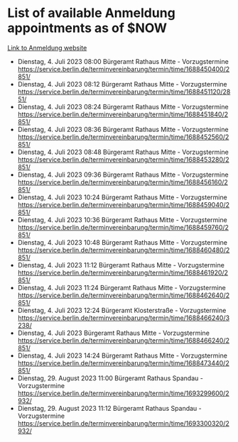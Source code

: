 # List of available Anmeldung appointments as of $NOW
[Link to Anmeldung website](https://service.berlin.de/terminvereinbarung/termin/tag.php?termin=1&anliegen[]=120686&dienstleisterlist=122210,122217,327316,122219,327312,122227,327314,122231,327346,122243,327348,122254,122252,329742,122260,329745,122262,329748,122271,327278,122273,327274,122277,327276,330436,122280,327294,122282,327290,122284,327292,122291,327270,122285,327266,122286,327264,122296,327268,150230,329760,122297,327286,122294,327284,122312,329763,122314,329775,122304,327330,122311,327334,122309,327332,317869,122281,327352,122279,329772,122283,122276,327324,122274,327326,122267,329766,122246,327318,122251,327320,122257,327322,122208,327298,122226,327300&herkunft=http%3A%2F%2Fservice.berlin.de%2Fdienstleistung%2F120686%2F)
- Dienstag, 4. Juli 2023 08:00 Bürgeramt Rathaus Mitte - Vorzugstermine https://service.berlin.de/terminvereinbarung/termin/time/1688450400/2851/
- Dienstag, 4. Juli 2023 08:12 Bürgeramt Rathaus Mitte - Vorzugstermine https://service.berlin.de/terminvereinbarung/termin/time/1688451120/2851/
- Dienstag, 4. Juli 2023 08:24 Bürgeramt Rathaus Mitte - Vorzugstermine https://service.berlin.de/terminvereinbarung/termin/time/1688451840/2851/
- Dienstag, 4. Juli 2023 08:36 Bürgeramt Rathaus Mitte - Vorzugstermine https://service.berlin.de/terminvereinbarung/termin/time/1688452560/2851/
- Dienstag, 4. Juli 2023 08:48 Bürgeramt Rathaus Mitte - Vorzugstermine https://service.berlin.de/terminvereinbarung/termin/time/1688453280/2851/
- Dienstag, 4. Juli 2023 09:36 Bürgeramt Rathaus Mitte - Vorzugstermine https://service.berlin.de/terminvereinbarung/termin/time/1688456160/2851/
- Dienstag, 4. Juli 2023 10:24 Bürgeramt Rathaus Mitte - Vorzugstermine https://service.berlin.de/terminvereinbarung/termin/time/1688459040/2851/
- Dienstag, 4. Juli 2023 10:36 Bürgeramt Rathaus Mitte - Vorzugstermine https://service.berlin.de/terminvereinbarung/termin/time/1688459760/2851/
- Dienstag, 4. Juli 2023 10:48 Bürgeramt Rathaus Mitte - Vorzugstermine https://service.berlin.de/terminvereinbarung/termin/time/1688460480/2851/
- Dienstag, 4. Juli 2023 11:12 Bürgeramt Rathaus Mitte - Vorzugstermine https://service.berlin.de/terminvereinbarung/termin/time/1688461920/2851/
- Dienstag, 4. Juli 2023 11:24 Bürgeramt Rathaus Mitte - Vorzugstermine https://service.berlin.de/terminvereinbarung/termin/time/1688462640/2851/
- Dienstag, 4. Juli 2023 12:24 Bürgeramt Klosterstraße - Vorzugstermine https://service.berlin.de/terminvereinbarung/termin/time/1688466240/3238/
- Dienstag, 4. Juli 2023  Bürgeramt Rathaus Mitte - Vorzugstermine https://service.berlin.de/terminvereinbarung/termin/time/1688466240/2851/
- Dienstag, 4. Juli 2023 14:24 Bürgeramt Rathaus Mitte - Vorzugstermine https://service.berlin.de/terminvereinbarung/termin/time/1688473440/2851/
- Dienstag, 29. August 2023 11:00 Bürgeramt Rathaus Spandau - Vorzugstermine https://service.berlin.de/terminvereinbarung/termin/time/1693299600/2932/
- Dienstag, 29. August 2023 11:12 Bürgeramt Rathaus Spandau - Vorzugstermine https://service.berlin.de/terminvereinbarung/termin/time/1693300320/2932/
